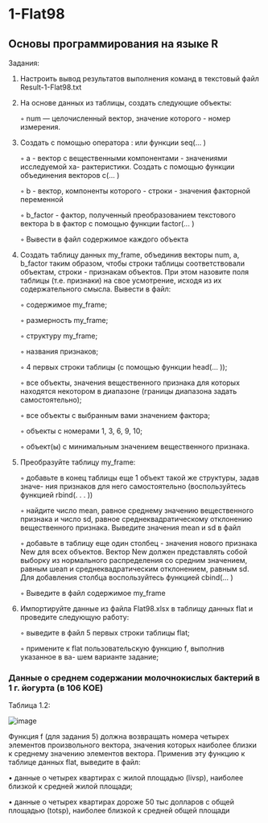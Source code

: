 # 1-Flat98

## Основы программирования на языке R
Задания:
1. Настроить вывод результатов выполнения команд в текстовый файл Result-1-Flat98.txt
2. На основе данных из таблицы, создать следующие объекты: 

    ◦ num	— целочисленный вектор, значение которого - номер измерения.

3. Создать с помощью оператора : или функции seq(... )
	
    ◦ а - вектор с вещественными компонентами - значениями исследуемой ха- рактеристики. Создать с помощью функции объединения векторов с(... )
 
    ◦ b - вектор, компоненты которого - строки - значения факторной переменной
  
    ◦ b_factor - фактор, полученный преобразованием текстового вектора b в фактор с помощью функции factor(... )
  
    ◦ Вывести в файл содержимое каждого объекта
   
4. Создать таблицу данных my_frame, объединив векторы num, а, b_factor таким образом, чтобы строки таблицы соответствовали объектам, строки - признакам объектов. При этом назовите поля таблицы (т.е. признаки) на свое усмотрение, исходя из их содержательного смысла. Вывести в файл:

    ◦ содержимое my_frame;

    ◦ размерность my_frame;

    ◦ структуру my_frame;

    ◦ названия признаков;

    ◦ 4 первых строки таблицы (с помощью функции head(... ));

    ◦ все объекты, значения вещественного признака для которых находятся некотором в диапазоне (границы диапазона задать самостоятельно);

    ◦ все объекты с выбранным вами значением фактора;

    ◦ объекты с номерами 1, 3, 6, 9, 10;

    ◦ объект(ы) с минимальным значением вещественного признака.


5. Преобразуйте таблицу my_frame:
 
    ◦ добавьте в конец таблицы еще 1 объект такой же структуры, задав значе-
ния признаков для него самостоятельно (воспользуйтесь функцией rbind(. . . ))
  
    ◦ найдите число mean, равное среднему значению вещественного признака и число sd, равное среднеквадратическому отклонению вещественного признака. Выведите значения mean и sd в файл
  
    ◦ добавьте в таблицу еще один столбец - значения нового признака New для всех объектов. Вектор New должен представлять собой выборку из нормального распределения со средним значением, равным шеап и среднеквадратическим отклонением, равным sd. Для добавления столбца воспользуйтесь функцией cbind(... )
  
    ◦ Выведите в файл содержимое my_frame

6. Импортируйте данные из файла Flat98.xlsx в таблищу данных flat и проведите следующую работу:

    ◦ выведите в файл 5 первых строки таблицы flat;

    ◦ примените к flat пользовательскую функцию f, выполнив указанное в ва- шем варианте задание;


### Данные о среднем содержании молочнокислых бактерий в 1 г. йогурта (в 106 КОЕ)
Таблица 1.2:

![image](https://github.com/user-attachments/assets/dd5c1365-4ca5-4fa5-b83b-8fea13b14227)

Функция f (для задания 5) должна возвращать номера четырех элементов произвольного вектора, значения которых наиболее близки к среднему значению элементов вектора. Применив эту функцию к таблице данных flat, выведите в файл:

  • данные о четырех квартирах с жилой площадью (livsp), наиболее близкой к средней жилой площади;

  • данные о четырех квартирах дороже 50 тыс долларов с общей площадью (totsp), наиболее близкой к средней общей площади
